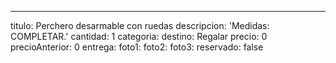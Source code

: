 ---
titulo: Perchero desarmable con ruedas
descripcion: 'Medidas: COMPLETAR.'
cantidad: 1
categoria:
destino: Regalar
precio: 0
precioAnterior: 0
entrega:
foto1:
foto2:
foto3:
reservado: false
